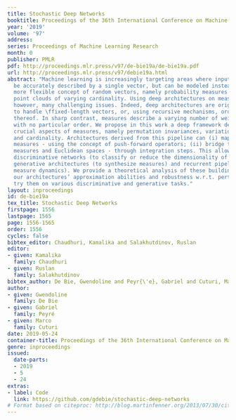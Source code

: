 ```yaml
---
title: Stochastic Deep Networks
booktitle: Proceedings of the 36th International Conference on Machine Learning
year: '2019'
volume: '97'
address: 
series: Proceedings of Machine Learning Research
month: 0
publisher: PMLR
pdf: http://proceedings.mlr.press/v97/de-bie19a/de-bie19a.pdf
url: http://proceedings.mlr.press/v97/debie19a.html
abstract: "Machine learning is increasingly targeting areas where input data cannot
  be accurately described by a single vector, but can be modeled instead using the
  more flexible concept of random vectors, namely probability measures or more simply
  point clouds of varying cardinality. Using deep architectures on measures poses,
  however, many challenging issues. Indeed, deep architectures are originally designed
  to handle \ffixed-length vectors, or, using recursive mechanisms, ordered sequences
  thereof. In sharp contrast, measures describe a varying number of weighted observations
  with no particular order. We propose in this work a deep framework designed to handle
  crucial aspects of measures, namely permutation invariances, variations in weights
  and cardinality. Architectures derived from this pipeline can (i) map measures to
  measures - using the concept of push-forward operators; (ii) bridge the gap between
  measures and Euclidean spaces - through integration steps. This allows to design
  discriminative networks (to classify or reduce the dimensionality of input measures),
  generative architectures (to synthesize measures) and recurrent pipelines (to predict
  measure dynamics). We provide a theoretical analysis of these building blocks, review
  our architectures’ approximation abilities and robustness w.r.t. perturbation, and
  try them on various discriminative and generative tasks."
layout: inproceedings
id: de-bie19a
tex_title: Stochastic Deep Networks
firstpage: 1556
lastpage: 1565
page: 1556-1565
order: 1556
cycles: false
bibtex_editor: Chaudhuri, Kamalika and Salakhutdinov, Ruslan
editor:
- given: Kamalika
  family: Chaudhuri
- given: Ruslan
  family: Salakhutdinov
bibtex_author: De Bie, Gwendoline and Peyr{\'e}, Gabriel and Cuturi, Marco
author:
- given: Gwendoline
  family: De Bie
- given: Gabriel
  family: Peyré
- given: Marco
  family: Cuturi
date: 2019-05-24
container-title: Proceedings of the 36th International Conference on Machine Learning
genre: inproceedings
issued:
  date-parts:
  - 2019
  - 5
  - 24
extras:
- label: Code
  link: https://github.com/gdebie/stochastic-deep-networks
# Format based on citeproc: http://blog.martinfenner.org/2013/07/30/citeproc-yaml-for-bibliographies/
---
```

